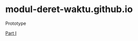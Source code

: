 # modul-deret-waktu.github.io
Prototype

[Part I](https://leonardovalentino.github.io/modul-deret-waktu.github.io/Pembukaan.html)
